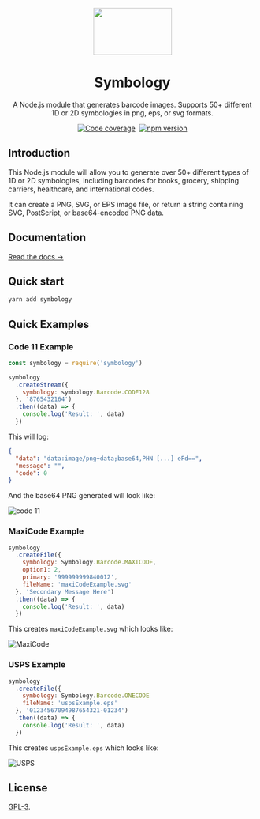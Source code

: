 <p align="center">
  <a href="https://datebook.dev/">
    <img src="https://symbology.dev/assets/hero.svg" width="159" height="95" />
  </a>

  <h1 style="text-align: center;" align="center">Symbology</h1>
</p>

<p align="center">A Node.js module that generates barcode images. Supports 50+ different 1D or 2D symbologies in png, eps, or svg formats.</p>

<p align="center">
  <a href="https://app.codecov.io/gh/jshor/symbology"><img
    src="https://img.shields.io/codecov/c/gh/jshor/symbology?style=for-the-badge"
    alt="Code coverage"
  /></a> <a href="https://github.com/jshor/symbology/actions?query=workflow%3A%22Merge+to+master%22"><img
    src="https://img.shields.io/github/workflow/status/jshor/symbology/Merge%20to%20master?style=for-the-badge"
    alt=""
  /></a> <a href="https://npmjs.com/package/symbology"><img
    src="http://img.shields.io/npm/v/symbology.svg?style=for-the-badge"
    alt="npm version"
  /></a>
</p>

## Introduction

This Node.js module will allow you to generate over 50+ different types of 1D or 2D symbologies, including barcodes for books, grocery, shipping carriers, healthcare, and international codes.

It can create a PNG, SVG, or EPS image file, or return a string containing SVG, PostScript, or base64-encoded PNG data.

## Documentation

[Read the docs →](https://symbology.dev/docs/)

## Quick start

```sh
yarn add symbology
```

## Quick Examples

### Code 11 Example

```js
const symbology = require('symbology')

symbology
  .createStream({
    symbology: symbology.Barcode.CODE128
  }, '8765432164')
  .then((data) => {
    console.log('Result: ', data)
  })
```

This will log:

```json
{
  "data": "data:image/png+data;base64,PHN [...] eFd==",
  "message": "",
  "code": 0
}
```

And the base64 PNG generated will look like:

![code 11](https://symbology.dev/assets/barcodes/barcode_14.png)

### MaxiCode Example

```js
symbology
  .createFile({
    symbology: Symbology.Barcode.MAXICODE,
    option1: 2,
    primary: '999999999840012',
    fileName: 'maxiCodeExample.svg'
  }, 'Secondary Message Here')
  .then((data) => {
    console.log('Result: ', data)
  })
```

This creates `maxiCodeExample.svg` which looks like:

![MaxiCode](https://symbology.dev/assets/barcodes/barcode_47.png)

### USPS Example

```js
symbology
  .createFile({
    symbology: Symbology.Barcode.ONECODE
    fileName: 'uspsExample.eps'
  }, '01234567094987654321-01234')
  .then((data) => {
    console.log('Result: ', data)
  })
```

This creates `uspsExample.eps` which looks like:

![USPS](https://symbology.dev/assets/barcodes/barcode_42.png)

## License

[GPL-3](LICENSE.md).

